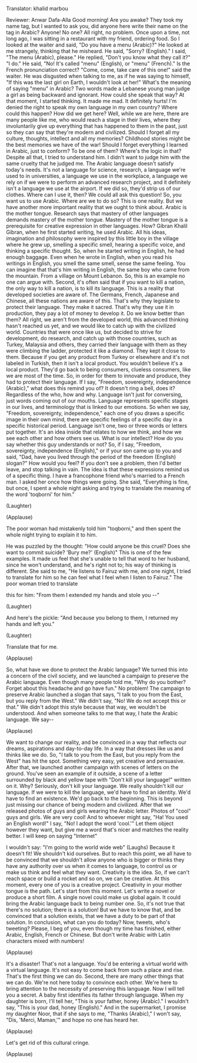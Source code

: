 

Translator: khalid marbou

Reviewer: Anwar Dafa-Alla
Good morning!
Are you awake?
They took my name tag,
but I wanted to ask you,
did anyone here write their name
on the tag in Arabic?
Anyone! No one?
All right, no problem.
Once upon a time, not long ago,
I was sitting in a restaurant with my friend,
ordering food.
So I looked at the waiter and said,
&quot;Do you have a menu (Arabic)?&quot;
He looked at me strangely,
thinking that he misheard.
He said, &quot;Sorry? (English).&quot;
I said,
&quot;The menu (Arabic), please.&quot;
He replied,
&quot;Don&#39;t you know what they call it?&quot;
&quot;I do.&quot;
He said, &quot;No! It&#39;s called &quot;menu&quot; (English),
or &quot;menu&quot; (French).&quot;
Is the French pronunciation correct?
&quot;Come, come, take care of this one!&quot;
said the waiter.
He was disgusted when talking to me,
as if he was saying to himself,
&quot;If this was the last girl on Earth,
I wouldn&#39;t look at her!&quot;
What&#39;s the meaning
of saying &quot;menu&quot; in Arabic?
Two words made a Lebanese young man
judge a girl as being backward
and ignorant.
How could she speak that way?
At that moment, I started thinking.
It made me mad.
It definitely hurts!
I&#39;m denied the right to speak
my own language in my own country?
Where could this happen?
How did we get here?
Well, while we are here,
there are many people like me,
who would reach a stage in their lives,
where they involuntarily give up
everything
that has happened to them in the past,
just so they can say that they&#39;re modern
and civilized.
Should I forget all my culture, thoughts,
intellect and all my memories?
Childhood stories might be the best memories
we have of the war!
Should I forget everything
I learned in Arabic, just to conform?
To be one of them?
Where&#39;s the logic in that?
Despite all that,
I tried to understand him.
I didn&#39;t want to judge him
with the same cruelty that he judged me.
The Arabic language
doesn&#39;t satisfy today&#39;s needs.
It&#39;s not a language for science,
research,
a language we&#39;re used to in universities,
a language we use in the workplace,
a language we rely on if we were to perform
an advanced research project,
and it definitely isn&#39;t a language
we use at the airport.
If we did so,
they&#39;d strip us of our clothes.
Where can I use it, then?
We could all ask this question!
So, you want us to use Arabic.
Where are we to do so?
This is one reality.
But we have another more important reality
that we ought to think about.
Arabic is the mother tongue.
Research says that mastery
of other languages
demands mastery of the mother tongue.
Mastery of the mother tongue is a prerequisite
for creative expression in other languages.
How?
Gibran Khalil Gibran,
when he first started writing,
he used Arabic.
All his ideas, imagination and philosophy
were inspired by this little boy
in the village
where he grew up,
smelling a specific smell,
hearing a specific voice,
and thinking a specific thought.
So, when he started writing in English,
he had enough baggage.
Even when he wrote in English,
when you read his writings in English,
you smell the same smell,
sense the same feeling.
You can imagine that that&#39;s him
writing in English,
the same boy who came from the mountain.
From a village on Mount Lebanon.
So, this is an example
no one can argue with.
Second, it&#39;s often said
that if you want to kill a nation,
the only way to kill a nation,
is to kill its language.
This is a reality
that developed societies are aware of.
The Germans, French, Japanese and Chinese,
all these nations are aware of this.
That&#39;s why they legislate
to protect their language.
They make it sacred.
That&#39;s why they use it in production,
they pay a lot of money to develop it.
Do we know better than them?
All right,
we aren&#39;t from the developed world,
this advanced thinking
hasn&#39;t reached us yet,
and we would like to catch up
with the civilized world.
Countries that were once like us,
but decided to strive for development,
do research,
and catch up with those countries,
such as Turkey, Malaysia and others,
they carried their language with them
as they were climbing the ladder,
protected it like a diamond.
They kept it close to them.
Because if you get any product
from Turkey or elsewhere
and it&#39;s not labeled in Turkish,
then it isn&#39;t a local product.
You wouldn&#39;t believe it&#39;s a local product.
They&#39;d go back to being consumers,
clueless consumers, like we are
most of the time.
So, in order for them to innovate and produce,
they had to protect their language.
If I say, &quot;Freedom, sovereignty,
independence (Arabic),&quot;
what does this remind you of?
It doesn&#39;t ring a bell, does it?
Regardless of the who, how and why.
Language isn&#39;t just for conversing,
just words coming out of our mouths.
Language represents specific stages
in our lives,
and terminology
that is linked to our emotions.
So when we say,
&quot;Freedom, sovereignty, independence,&quot;
each one of you draws a specific image
in their own mind,
there are specific feelings
of a specific day
in a specific historical period.
Language isn&#39;t one, two
or three words or letters put together.
It&#39;s an idea inside
that relates to how we think,
and how we see each other
and how others see us.
What is our intellect?
How do you say
whether this guy understands or not?
So, if I say, &quot;Freedom, sovereignty,
independence (English),&quot;
or if your son came up to you and said,
&quot;Dad, have you lived through the period of
the freedom (English) slogan?&quot;
How would you feel?
If you don&#39;t see a problem,
then I&#39;d better leave,
and stop talking in vain.
The idea is that these expressions
remind us of a specific thing.
I have a francophone friend
who&#39;s married to a French man.
I asked her once how things were going.
She said,
&quot;Everything is fine,
but once, I spent a whole night
asking and trying to translate
the meaning of the word
&#39;toqborni&#39; for him.&quot;

(Laughter)


(Applause)

The poor woman had mistakenly told him
&quot;toqborni,&quot;
and then spent the whole night
trying to explain it to him.

He was puzzled by the thought:
&quot;How could anyone be this cruel?
Does she want to commit suicide?
&#39;Bury me?&#39; (English)&quot;
This is one of the few examples.
It made us feel that she&#39;s unable to tell
that word to her husband,
since he won&#39;t understand,
and he&#39;s right not to;
his way of thinking is different.
She said to me,
&quot;He listens to Fairuz with me,
and one night,
I tried to translate for him
so he can feel what I feel when
I listen to Fairuz.&quot;
The poor woman tried to translate

this for him:
&quot;From them I extended my hands
and stole you --&quot;

(Laughter)


And here&#39;s the pickle:
&quot;And because you belong to them,
I returned my hands and left you.&quot;

(Laughter)

Translate that for me.

(Applause)

So, what have we done to protect
the Arabic language?
We turned this into a concern
of the civil society,
and we launched a campaign to preserve
the Arabic language.
Even though many people told me,
&quot;Why do you bother?
Forget about this headache
and go have fun.&quot;
No problem!
The campaign to preserve Arabic
launched a slogan that says,
&quot;I talk to you from the East,
but you reply from the West.&quot;
We didn&#39;t say,
&quot;No! We do not accept this or that.&quot;
We didn&#39;t adopt this style because
that way, we wouldn&#39;t be understood.
And when someone talks to me that way,
I hate the Arabic language.
We say--

(Applause)

We want to change our reality,
and be convinced in a way that reflects
our dreams, aspirations and day-to-day life.
In a way that dresses like us
and thinks like we do.
So, &quot;I talk to you from the East,
but you reply from the West&quot;
has hit the spot.
Something very easy,
yet creative and persuasive.
After that,
we launched another campaign
with scenes of letters on the ground.
You&#39;ve seen an example of it outside,
a scene of a letter surrounded
by black and yellow tape
with &quot;Don&#39;t kill your language!&quot;
written on it.
Why?
Seriously, don&#39;t kill your language.
We really shouldn&#39;t kill our language.
If we were to kill the language,
we&#39;d have to find an identity.
We&#39;d have to find an existence.
We&#39;d go back to the beginning.
This is beyond just missing our chance
of being modern and civilized.
After that we released photos
of guys and girls wearing the Arabic letter.
Photos of &quot;cool&quot; guys and girls.
We are very cool!
And to whoever might say,
&quot;Ha! You used an English word!&quot;
I say,
&quot;No! I adopt the word &#39;cool.&#39;&quot;
Let them object however they want,
but give me a word that&#39;s nicer
and matches the reality better.
I will keep on saying &quot;Internet&quot;

I wouldn&#39;t say:
&quot;I&#39;m going to the world wide web&quot;
(Laughs)
Because it doesn&#39;t fit!
We shouldn&#39;t kid ourselves.
But to reach this point,
we all have to be convinced
that we shouldn&#39;t allow anyone
who is bigger
or thinks they have any authority over us
when it comes to language,
to control us or make us think and feel
what they want.
Creativity is the idea.
So, if we can&#39;t reach space
or build a rocket and so on,
we can be creative.
At this moment, every one of you
is a creative project.
Creativity in your mother tongue
is the path.
Let&#39;s start from this moment.
Let&#39;s write a novel
or produce a short film.
A single novel could make us global again.
It could bring the Arabic language
back to being number one.
So, it&#39;s not true that there&#39;s no solution;
there is a solution!
But we have to know that, and be convinced
that a solution exists,
that we have a duty
to be part of that solution.
In conclusion, what can you do today?
Now, tweets, who&#39;s tweeting?
Please, I beg of you,
even though my time has finished,
either Arabic, English, French
or Chinese.
But don&#39;t write Arabic
with Latin characters mixed with numbers!

(Applause)

It&#39;s a disaster!
That&#39;s not a language.
You&#39;d be entering a virtual world
with a virtual language.
It&#39;s not easy to come back
from such a place and rise.
That&#39;s the first thing we can do.
Second, there are many other things
that we can do.
We&#39;re not here today to convince
each other.
We&#39;re here to bring attention
to the necessity of preserving this language.
Now I will tell you a secret.
A baby first identifies its father
through language.
When my daughter is born, I&#39;ll tell her,
&quot;This is your father, honey (Arabic).&quot;
I wouldn&#39;t say,
&quot;This is your dad, honey (English).&quot;
And in the supermarket,
I promise my daughter Noor,
that if she says to me,
&quot;Thanks (Arabic),&quot;
I won&#39;t say, &quot;Dis, &#39;Merci, Maman,&#39;&quot;
and hope no one has heard her.

(Applause)

Let&#39;s get rid of this cultural cringe.

(Applause)

